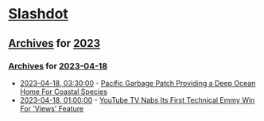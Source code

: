 # [Slashdot](../../../README.md)

## [Archives](../../index.md) for [2023](../index.md)

### [Archives](../../index.md) for [2023-04-18](index.md)

* [2023-04-18, 03:30:00](https://news.slashdot.org/story/23/04/17/2246213/pacific-garbage-patch-providing-a-deep-ocean-home-for-coastal-species?utm_source=rss1.0mainlinkanon&utm_medium=feed) - [Pacific Garbage Patch Providing a Deep Ocean Home For Coastal Species](https://news.slashdot.org/story/23/04/17/2246213/pacific-garbage-patch-providing-a-deep-ocean-home-for-coastal-species?utm_source=rss1.0mainlinkanon&utm_medium=feed)
* [2023-04-18, 01:00:00](https://slashdot.org/story/23/04/17/2237200/youtube-tv-nabs-its-first-technical-emmy-win-for-views-feature?utm_source=rss1.0mainlinkanon&utm_medium=feed) - [YouTube TV Nabs Its First Technical Emmy Win For 'Views' Feature](https://slashdot.org/story/23/04/17/2237200/youtube-tv-nabs-its-first-technical-emmy-win-for-views-feature?utm_source=rss1.0mainlinkanon&utm_medium=feed)
